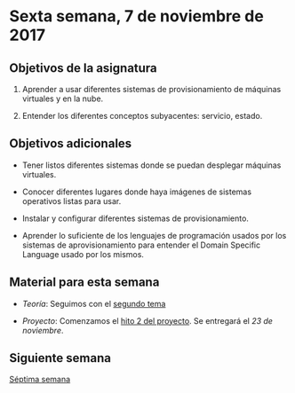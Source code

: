 # Sexta semana, 7 de noviembre de 2017


## Objetivos de la asignatura

1. Aprender a usar diferentes sistemas de provisionamiento de máquinas
   virtuales y en la nube.

2. Entender los diferentes conceptos subyacentes: servicio, estado.

## Objetivos adicionales

* Tener listos diferentes sistemas donde se puedan desplegar máquinas
  virtuales.

* Conocer diferentes lugares donde haya imágenes de sistemas
  operativos listas para usar.

* Instalar y configurar diferentes sistemas de provisionamiento.

* Aprender lo suficiente de los lenguajes de programación usados por
  los sistemas de aprovisionamiento para entender el Domain Specific
  Language usado por los mismos.

## Material para esta semana

* *Teoría*: Seguimos con el
  [segundo tema](http://jj.github.io/CC/documentos/temas/Gestion_de_configuraciones)

* *Proyecto*: Comenzamos el
  [hito 2 del proyecto](https://jj.github.io/CC/documentos/proyecto/2.Provisionamiento). Se
  entregará el *23 de noviembre*.

## Siguiente semana

[Séptima semana](7-semana.md)
